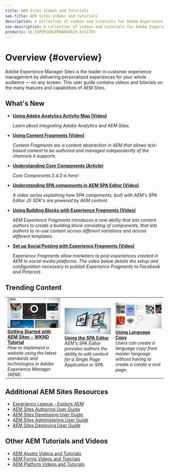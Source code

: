 ```yaml
---
title: AEM Sites Videos and Tutorials
seo-title: AEM Sites Videos and Tutorials
description: A collection of videos and tutorials for Adobe Experience Manager Sites. 
seo-description: A collection of videos and tutorials for Adobe Experience Manager Sites
products: SG_EXPERIENCEMANAGER/6.5/SITES
---
```


# Overview {#overview}

Adobe Experience Manager Sites is the leader in customer experience management by delivering personalized experiences for your whole audience — on any screen. This user guide contains videos and tutorials on the many features and capabilities of AEM Sites.

## What's New

+ **[Using Adobe Analytics Activity Map (Video)](./analytics/activity-map-feature-video-use.md)**

    *Learn about integrating Adobe Analytics and AEM Sites.*

+ **[Using Content Fragments (Video)](./experience-fragments/experience-fragment-target-feature-video-use.md)**

    *Content Fragments are a content abstraction in AEM that allows text-based content to be authored and managed independently of the channels it supports.*

+ **[Understanding Core Components (Article)](./components/core-components-feature-video-understand.md)**

    *Core Components 2.4.0 is here!*

+ **[Understanding SPA components in AEM SPA Editor (Video)](./spa-editor/spa-editor-components-technical-video-understand.md)**

    *A video series explaining how SPA components, built with AEM's SPA Editor JS SDK's are powered by AEM content.*

+ **[Using Building Blocks with Experience Fragments (Video)](./experience-fragments/building-blocks-experience-fragment-feature-video-use.md)**

    *AEM Experience Fragments introduces a new ability that lets content authors to create a building block consisting of components, that lets authors to re-use content across different variations and across different templates.*

+ **[Set up Social Posting with Experience Fragments (Video)](./experience-fragments/experience-fragments-social-technical-video-setup.md)**

    *Experience Fragments allow marketers to post experiences created in AEM to social media platforms. The video below details the setup and configuration necessary to publish Experience Fragments to Facebook and Pinterest.*

## Trending Content

<table>
<tr>
  <td>
    <a href="https://docs.adobe.com/content/help/en/experience-manager-learn/getting-started-wknd-tutorial-develop/overview.html">
    <img alt="Getting Started with AEM Sites - WKND Tutorial" src="assets/aem-wknd-tutorial.png" />
    <br/>
    <b>Getting Started with AEM Sites - WKND Tutorial</b>
    </a>
    <br />
    <i>How to implement a website using the latest standards and technologies in Adobe Experience Manager (AEM).</i>
  </td>
  <td>
    <a href="spa-editor/spa-editor-framework-feature-video-use.md">
    <img alt="Using the SPA Editor" src="assets/spa-editor.jpg" />
    <br/>
    <b>Using the SPA Editor</b>
    </a>
    <br />
    <i>AEM's SPA Editor provides authors the ability to edit content for a Single Page Application or SPA.</i>
  </td>
  <td>
    <a href="translation/language-copy-feature-video-use.md">
    <img alt="Using Language Copy" src="assets/translation.png" />
    <br/>
    <b>Using Language Copy</b>
    </a>
    <br />
    <i>Users can create a language copy from master language without having to create a create a root page.</i>
  </td>
</tr>
</table>

## Additional AEM Sites Resources

* [Experience League - Explore AEM](https://experienceleague.adobe.com/#recommended/solutions/experience-manager)
* [AEM Sites Authoring User Guide](https://helpx.adobe.com/experience-manager/6-5/sites/authoring/user-guide.html)
* [AEM Sites Developing User Guide](https://helpx.adobe.com/experience-manager/6-5/sites/developing/user-guide.html)
* [AEM Sites Administering User Guide](https://helpx.adobe.com/experience-manager/6-5/sites/administering/user-guide.html)
* [AEM Sites Deploying User Guide](https://helpx.adobe.com/experience-manager/6-5/sites/deploying/user-guide.html)

## Other AEM Tutorials and Videos

* [AEM Assets Videos and Tutorials](/help/assets/overview.md)
* [AEM Forms Videos and Tutorials](/help/forms/introduction.md)
* [AEM Platform Videos and Tutorials](/help/foundation/introduction.md)